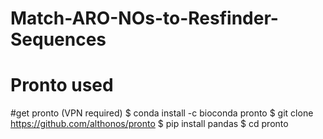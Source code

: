 # Match-ARO-NOs-to-Resfinder-Sequences
# Pronto used
#get pronto (VPN required)
$ conda install -c bioconda pronto
$ git clone https://github.com/althonos/pronto
$ pip install pandas
$ cd pronto
